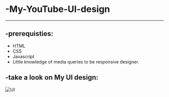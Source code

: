 # -My-YouTube-UI-design
---

## -prerequisties:
- HTML
- CSS
- Javascript
- Little knowledge of media queries to be responsive designer.


## -take a look on My UI design:

![UI](https://github.com/MohammadSayed02/My-YouTube-UI-Creation/blob/main/ScreetShots/ezgif.com-gif-maker.gif?raw=true)

